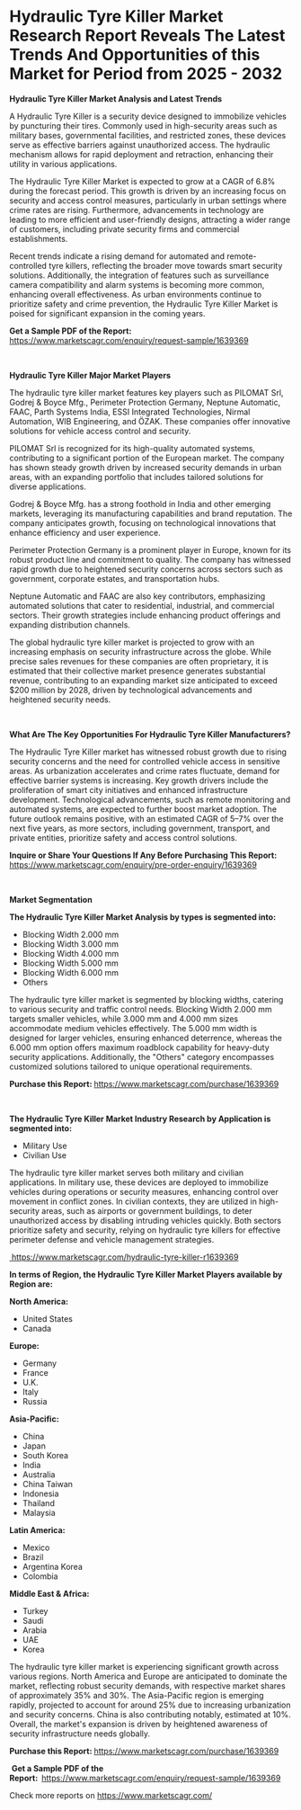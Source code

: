 <p><h1>Hydraulic Tyre Killer Market Research Report Reveals The Latest Trends And Opportunities of this Market for Period from 2025 - 2032</h1></p><p><strong>Hydraulic Tyre Killer Market Analysis and Latest Trends</strong></p>
<p><p>A Hydraulic Tyre Killer is a security device designed to immobilize vehicles by puncturing their tires. Commonly used in high-security areas such as military bases, governmental facilities, and restricted zones, these devices serve as effective barriers against unauthorized access. The hydraulic mechanism allows for rapid deployment and retraction, enhancing their utility in various applications.</p><p>The Hydraulic Tyre Killer Market is expected to grow at a CAGR of 6.8% during the forecast period. This growth is driven by an increasing focus on security and access control measures, particularly in urban settings where crime rates are rising. Furthermore, advancements in technology are leading to more efficient and user-friendly designs, attracting a wider range of customers, including private security firms and commercial establishments.</p><p>Recent trends indicate a rising demand for automated and remote-controlled tyre killers, reflecting the broader move towards smart security solutions. Additionally, the integration of features such as surveillance camera compatibility and alarm systems is becoming more common, enhancing overall effectiveness. As urban environments continue to prioritize safety and crime prevention, the Hydraulic Tyre Killer Market is poised for significant expansion in the coming years.</p></p>
<p><strong>Get a Sample PDF of the Report:&nbsp;</strong> <a href="https://www.marketscagr.com/enquiry/request-sample/1639369?utm_campaign=2239&utm_medium=2&utm_source=Github&utm_content=ia&utm_term=30012025&utm_id=hydraulic-tyre-killer">https://www.marketscagr.com/enquiry/request-sample/1639369</a></p>
<p>&nbsp;</p>
<p><strong>Hydraulic Tyre Killer Major Market Players</strong></p>
<p><p>The hydraulic tyre killer market features key players such as PILOMAT Srl, Godrej & Boyce Mfg., Perimeter Protection Germany, Neptune Automatic, FAAC, Parth Systems India, ESSI Integrated Technologies, Nirmal Automation, WIB Engineering, and ÖZAK. These companies offer innovative solutions for vehicle access control and security.</p><p>PILOMAT Srl is recognized for its high-quality automated systems, contributing to a significant portion of the European market. The company has shown steady growth driven by increased security demands in urban areas, with an expanding portfolio that includes tailored solutions for diverse applications.</p><p>Godrej & Boyce Mfg. has a strong foothold in India and other emerging markets, leveraging its manufacturing capabilities and brand reputation. The company anticipates growth, focusing on technological innovations that enhance efficiency and user experience.</p><p>Perimeter Protection Germany is a prominent player in Europe, known for its robust product line and commitment to quality. The company has witnessed rapid growth due to heightened security concerns across sectors such as government, corporate estates, and transportation hubs.</p><p>Neptune Automatic and FAAC are also key contributors, emphasizing automated solutions that cater to residential, industrial, and commercial sectors. Their growth strategies include enhancing product offerings and expanding distribution channels.</p><p>The global hydraulic tyre killer market is projected to grow with an increasing emphasis on security infrastructure across the globe. While precise sales revenues for these companies are often proprietary, it is estimated that their collective market presence generates substantial revenue, contributing to an expanding market size anticipated to exceed $200 million by 2028, driven by technological advancements and heightened security needs.</p></p>
<p>&nbsp;</p>
<p><strong>What Are The Key Opportunities For Hydraulic Tyre Killer Manufacturers?</strong></p>
<p><p>The Hydraulic Tyre Killer market has witnessed robust growth due to rising security concerns and the need for controlled vehicle access in sensitive areas. As urbanization accelerates and crime rates fluctuate, demand for effective barrier systems is increasing. Key growth drivers include the proliferation of smart city initiatives and enhanced infrastructure development. Technological advancements, such as remote monitoring and automated systems, are expected to further boost market adoption. The future outlook remains positive, with an estimated CAGR of 5–7% over the next five years, as more sectors, including government, transport, and private entities, prioritize safety and access control solutions.</p></p>
<p><strong>Inquire or Share Your Questions If Any Before Purchasing This Report:</strong> <a href="https://www.marketscagr.com/enquiry/pre-order-enquiry/1639369?utm_campaign=2239&utm_medium=2&utm_source=Github&utm_content=ia&utm_term=30012025&utm_id=hydraulic-tyre-killer">https://www.marketscagr.com/enquiry/pre-order-enquiry/1639369</a></p>
<p>&nbsp;</p>
<p><strong>Market Segmentation</strong></p>
<p><strong>The Hydraulic Tyre Killer Market Analysis by types is segmented into:</strong></p>
<p><ul><li>Blocking Width 2.000 mm</li><li>Blocking Width 3.000 mm</li><li>Blocking Width 4.000 mm</li><li>Blocking Width 5.000 mm</li><li>Blocking Width 6.000 mm</li><li>Others</li></ul></p>
<p><p>The hydraulic tyre killer market is segmented by blocking widths, catering to various security and traffic control needs. Blocking Width 2.000 mm targets smaller vehicles, while 3.000 mm and 4.000 mm sizes accommodate medium vehicles effectively. The 5.000 mm width is designed for larger vehicles, ensuring enhanced deterrence, whereas the 6.000 mm option offers maximum roadblock capability for heavy-duty security applications. Additionally, the "Others" category encompasses customized solutions tailored to unique operational requirements.</p></p>
<p><strong>Purchase this Report:&nbsp;</strong><a href="https://www.marketscagr.com/purchase/1639369?utm_campaign=2239&utm_medium=2&utm_source=Github&utm_content=ia&utm_term=30012025&utm_id=hydraulic-tyre-killer">https://www.marketscagr.com/purchase/1639369</a></p>
<p>&nbsp;</p>
<p><strong>The Hydraulic Tyre Killer Market Industry Research by Application is segmented into:</strong></p>
<p><ul><li>Military Use</li><li>Civilian Use</li></ul></p>
<p><p>The hydraulic tyre killer market serves both military and civilian applications. In military use, these devices are deployed to immobilize vehicles during operations or security measures, enhancing control over movement in conflict zones. In civilian contexts, they are utilized in high-security areas, such as airports or government buildings, to deter unauthorized access by disabling intruding vehicles quickly. Both sectors prioritize safety and security, relying on hydraulic tyre killers for effective perimeter defense and vehicle management strategies.</p></p>
<p><a href="https://www.marketscagr.com/hydraulic-tyre-killer-r1639369?utm_campaign=2239&utm_medium=2&utm_source=Github&utm_content=ia&utm_term=30012025&utm_id=hydraulic-tyre-killer">&nbsp;https://www.marketscagr.com/hydraulic-tyre-killer-r1639369</a></p>
<p><strong>In terms of Region, the Hydraulic Tyre Killer Market Players available by Region are:</strong></p>
<p>
    <p> <strong> North America: </strong>
        <ul>
            <li>United States</li>
            <li>Canada</li>
        </ul>
        </p> 
    <p> <strong> Europe: </strong>
        <ul>
            <li>Germany</li>
            <li>France</li>
            <li>U.K.</li>
            <li>Italy</li>
            <li>Russia</li>
        </ul>
        </p> 
    <p> <strong> Asia-Pacific: </strong>
        <ul>
            <li>China</li>
            <li>Japan</li>
            <li>South Korea</li>
            <li>India</li>
            <li>Australia</li>
            <li>China Taiwan</li>
            <li>Indonesia</li>
            <li>Thailand</li>
            <li>Malaysia</li>
        </ul>
        </p> 
    <p> <strong> Latin America: </strong>
        <ul>
            <li>Mexico</li>
            <li>Brazil</li>
            <li>Argentina Korea</li>
            <li>Colombia</li>
        </ul>
        </p> 
    <p> <strong> Middle East & Africa: </strong>
        <ul>
            <li>Turkey</li>
            <li>Saudi</li>
            <li>Arabia</li>
            <li>UAE</li>
            <li>Korea</li>
        </ul>
    </p>
    </p>
<p><p>The hydraulic tyre killer market is experiencing significant growth across various regions. North America and Europe are anticipated to dominate the market, reflecting robust security demands, with respective market shares of approximately 35% and 30%. The Asia-Pacific region is emerging rapidly, projected to account for around 25% due to increasing urbanization and security concerns. China is also contributing notably, estimated at 10%. Overall, the market's expansion is driven by heightened awareness of security infrastructure needs globally.</p></p>
<p><strong>Purchase this Report: </strong><a href="https://www.marketscagr.com/purchase/1639369?utm_campaign=2239&utm_medium=2&utm_source=Github&utm_content=ia&utm_term=30012025&utm_id=hydraulic-tyre-killer">https://www.marketscagr.com/purchase/1639369</a></p>
<p>&nbsp;<strong>Get a Sample PDF of the Report:&nbsp;&nbsp;</strong><a href="https://www.marketscagr.com/enquiry/request-sample/1639369?utm_campaign=2239&utm_medium=2&utm_source=Github&utm_content=ia&utm_term=30012025&utm_id=hydraulic-tyre-killer">https://www.marketscagr.com/enquiry/request-sample/1639369</a></p>
<p><strong></strong></p>
<p>Check more reports on <a href="https://www.marketscagr.com/?utm_campaign=2239&utm_medium=2&utm_source=Github&utm_content=ia&utm_term=30012025&utm_id=hydraulic-tyre-killer">https://www.marketscagr.com/</a></p>